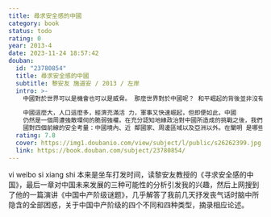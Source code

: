 ```yaml
---
title: 尋求安全感的中國
category: book
status: todo
rating: 0
year: 2013-4
date: 2023-11-24 18:57:42
douban:
  id: "23780854"
  title: 尋求安全感的中國
  subtitle: 黎安友 施道安 / 2013 / 左岸
  intro: >-
    中國對於世界可以是機會也可以是威脅。 那麼世界對於中國呢？ 和平崛起的背後並非沒有戰略思考。

    中國這麼大，人口這麼多，經濟充滿活 力，軍事又快速崛起，但即便如此，中國
    仍然是一個周遭強敵環伺的脆弱強權。在充分認知地緣政治對中國所造成的挑戰之後，我們才能夠更加理解：即便對它的鄰國影響日深，中國為什麼還要採取這樣那樣的外交政策。黎安友與施道安分析了中
    國對四個前線的安全考量：中國境內、近 鄰國家、周邊區域以及亞洲以外。在闡明 是哪些安全議題驅使中國採取哪些外交政策之後，兩位作者對中國的崛起給出
  rating: 7.8
  cover: https://img1.doubanio.com/view/subject/l/public/s26262399.jpg
  link: https://book.douban.com/subject/23780854/
---
```


vi weibo si xiang shi 本来是坐车打发时间，读黎安友教授的《寻求安全感的中国》，最后一章对中国未来发展的三种可能性的分析引发我的兴趣，然后上网搜到了他的一篇演讲《中国中产阶级谜题》，几乎解答了我前几天抒发丧气话时脑中所隐含的全部困惑，关于中国中产阶级的四个不同和四种类型，摘录相应论述。
